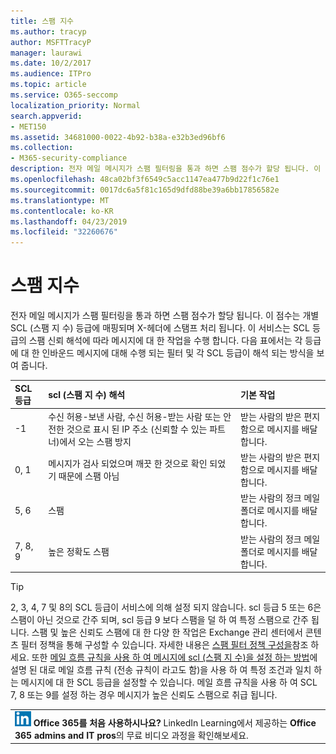 ```yaml
---
title: 스팸 지수
ms.author: tracyp
author: MSFTTracyP
manager: laurawi
ms.date: 10/2/2017
ms.audience: ITPro
ms.topic: article
ms.service: O365-seccomp
localization_priority: Normal
search.appverid:
- MET150
ms.assetid: 34681000-0022-4b92-b38a-e32b3ed96bf6
ms.collection:
- M365-security-compliance
description: 전자 메일 메시지가 스팸 필터링을 통과 하면 스팸 점수가 할당 됩니다. 이 점수는 개별 SCL (스팸 지 수) 등급에 매핑되며 X-헤더에 스탬프 처리 됩니다. 이 서비스는 SCL 등급의 스팸 신뢰 해석에 따라 메시지에 대 한 작업을 수행 합니다. 다음 표에서는 각 등급에 대 한 인바운드 메시지에 대해 수행 되는 필터 및 각 SCL 등급이 해석 되는 방식을 보여 줍니다.
ms.openlocfilehash: 48ca02bf3f6549c5acc1147ea477b9d22f1c76e1
ms.sourcegitcommit: 0017dc6a5f81c165d9dfd88be39a6bb17856582e
ms.translationtype: MT
ms.contentlocale: ko-KR
ms.lasthandoff: 04/23/2019
ms.locfileid: "32260676"
---
```

# <a name="spam-confidence-levels"></a>스팸 지수

전자 메일 메시지가 스팸 필터링을 통과 하면 스팸 점수가 할당 됩니다. 이 점수는 개별 SCL (스팸 지 수) 등급에 매핑되며 X-헤더에 스탬프 처리 됩니다. 이 서비스는 SCL 등급의 스팸 신뢰 해석에 따라 메시지에 대 한 작업을 수행 합니다. 다음 표에서는 각 등급에 대 한 인바운드 메시지에 대해 수행 되는 필터 및 각 SCL 등급이 해석 되는 방식을 보여 줍니다.
  
|**SCL 등급**|**scl (스팸 지 수) 해석**|**기본 작업**|
|:-----|:-----|:-----|
|-1|수신 허용-보낸 사람, 수신 허용-받는 사람 또는 안전한 것으로 표시 된 IP 주소 (신뢰할 수 있는 파트너)에서 오는 스팸 방지|받는 사람의 받은 편지 함으로 메시지를 배달 합니다.|
|0, 1|메시지가 검사 되었으며 깨끗 한 것으로 확인 되었기 때문에 스팸 아님|받는 사람의 받은 편지 함으로 메시지를 배달 합니다.|
|5, 6|스팸|받는 사람의 정크 메일 폴더로 메시지를 배달 합니다.|
|7, 8, 9|높은 정확도 스팸|받는 사람의 정크 메일 폴더로 메시지를 배달 합니다.|
   
> [!TIP]
> 2, 3, 4, 7 및 8의 SCL 등급이 서비스에 의해 설정 되지 않습니다. scl 등급 5 또는 6은 스팸이 아닌 것으로 간주 되며, scl 등급 9 보다 스팸을 덜 하 여 특정 스팸으로 간주 됩니다. 스팸 및 높은 신뢰도 스팸에 대 한 다양 한 작업은 Exchange 관리 센터에서 콘텐츠 필터 정책을 통해 구성할 수 있습니다. 자세한 내용은 [스팸 필터 정책 구성을](configure-your-spam-filter-policies.md)참조 하세요. 또한 [메일 흐름 규칙을 사용 하 여 메시지에 scl (스팸 지 수)을 설정 하는 방법](use-mail-flow-rules-to-set-the-spam-confidence-level-scl-in-messages.md)에 설명 된 대로 메일 흐름 규칙 (전송 규칙이 라고도 함)을 사용 하 여 특정 조건과 일치 하는 메시지에 대 한 SCL 등급을 설정할 수 있습니다. 메일 흐름 규칙을 사용 하 여 SCL 7, 8 또는 9를 설정 하는 경우 메시지가 높은 신뢰도 스팸으로 취급 됩니다. 
  
||
|:-----|
|![LinkedIn Learning용 단축 아이콘](media/eac8a413-9498-4220-8544-1e37d1aaea13.png) **Office 365를 처음 사용하시나요?**         LinkedIn Learning에서 제공하는 **Office 365 admins and IT pros**의 무료 비디오 과정을 확인해보세요.|
   

